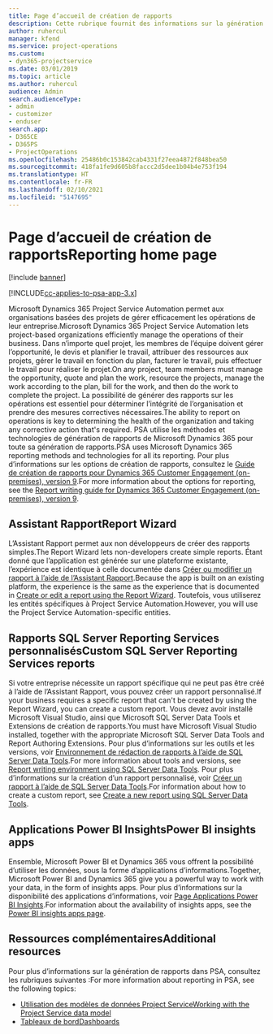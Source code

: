 ```yaml
---
title: Page d’accueil de création de rapports
description: Cette rubrique fournit des informations sur la génération de rapports dans Dynamics 365 Project Service Automation.
author: ruhercul
manager: kfend
ms.service: project-operations
ms.custom:
- dyn365-projectservice
ms.date: 03/01/2019
ms.topic: article
ms.author: ruhercul
audience: Admin
search.audienceType:
- admin
- customizer
- enduser
search.app:
- D365CE
- D365PS
- ProjectOperations
ms.openlocfilehash: 25486b0c153842cab4331f27eea4872f848bea50
ms.sourcegitcommit: 418fa1fe9d605b8faccc2d5dee1b04b4e753f194
ms.translationtype: HT
ms.contentlocale: fr-FR
ms.lasthandoff: 02/10/2021
ms.locfileid: "5147695"
---
```

# <a name="reporting-home-page"></a><span data-ttu-id="3e39b-103">Page d’accueil de création de rapports</span><span class="sxs-lookup"><span data-stu-id="3e39b-103">Reporting home page</span></span>

[!include [banner](../includes/psa-now-project-operations.md)]

[!INCLUDE[cc-applies-to-psa-app-3.x](../includes/cc-applies-to-psa-app-3x.md)]

<span data-ttu-id="3e39b-104">Microsoft Dynamics 365 Project Service Automation permet aux organisations basées des projets de gérer efficacement les opérations de leur entreprise.</span><span class="sxs-lookup"><span data-stu-id="3e39b-104">Microsoft Dynamics 365 Project Service Automation lets project-based organizations efficiently manage the operations of their business.</span></span> <span data-ttu-id="3e39b-105">Dans n’importe quel projet, les membres de l’équipe doivent gérer l’opportunité, le devis et planifier le travail, attribuer des ressources aux projets, gérer le travail en fonction du plan, facturer le travail, puis effectuer le travail pour réaliser le projet.</span><span class="sxs-lookup"><span data-stu-id="3e39b-105">On any project, team members must manage the opportunity, quote and plan the work, resource the projects, manage the work according to the plan, bill for the work, and then do the work to complete the project.</span></span> <span data-ttu-id="3e39b-106">La possibilité de générer des rapports sur les opérations est essentiel pour déterminer l’intégrité de l’organisation et prendre des mesures correctives nécessaires.</span><span class="sxs-lookup"><span data-stu-id="3e39b-106">The ability to report on operations is key to determining the health of the organization and taking any corrective action that's required.</span></span> <span data-ttu-id="3e39b-107">PSA utilise les méthodes et technologies de génération de rapports de Microsoft Dynamics 365 pour toute sa génération de rapports.</span><span class="sxs-lookup"><span data-stu-id="3e39b-107">PSA uses Microsoft Dynamics 365 reporting methods and technologies for all its reporting.</span></span> <span data-ttu-id="3e39b-108">Pour plus d’informations sur les options de création de rapports, consultez le [Guide de création de rapports pour Dynamics 365 Customer Engagement (on-premises), version 9](https://docs.microsoft.com/dynamics365/customerengagement/on-premises/analytics/reporting-analytics-with-dynamics-365).</span><span class="sxs-lookup"><span data-stu-id="3e39b-108">For more information about the options for reporting, see the [Report writing guide for Dynamics 365 Customer Engagement (on-premises), version 9](https://docs.microsoft.com/dynamics365/customerengagement/on-premises/analytics/reporting-analytics-with-dynamics-365).</span></span>

## <a name="report-wizard"></a><span data-ttu-id="3e39b-109">Assistant Rapport</span><span class="sxs-lookup"><span data-stu-id="3e39b-109">Report Wizard</span></span>

<span data-ttu-id="3e39b-110">L’Assistant Rapport permet aux non développeurs de créer des rapports simples.</span><span class="sxs-lookup"><span data-stu-id="3e39b-110">The Report Wizard lets non-developers create simple reports.</span></span> <span data-ttu-id="3e39b-111">Étant donné que l’application est générée sur une plateforme existante, l’expérience est identique à celle documentée dans [Créer ou modifier un rapport à l’aide de l’Assistant Rapport](https://docs.microsoft.com/dynamics365/customerengagement/on-premises/basics/create-edit-copy-report-wizard).</span><span class="sxs-lookup"><span data-stu-id="3e39b-111">Because the app is built on an existing platform, the experience is the same as the experience that is documented in [Create or edit a report using the Report Wizard](https://docs.microsoft.com/dynamics365/customerengagement/on-premises/basics/create-edit-copy-report-wizard).</span></span> <span data-ttu-id="3e39b-112">Toutefois, vous utiliserez les entités spécifiques à Project Service Automation.</span><span class="sxs-lookup"><span data-stu-id="3e39b-112">However, you will use the Project Service Automation-specific entities.</span></span>

## <a name="custom-sql-server-reporting-services-reports"></a><span data-ttu-id="3e39b-113">Rapports SQL Server Reporting Services personnalisés</span><span class="sxs-lookup"><span data-stu-id="3e39b-113">Custom SQL Server Reporting Services reports</span></span>

<span data-ttu-id="3e39b-114">Si votre entreprise nécessite un rapport spécifique qui ne peut pas être créé à l’aide de l’Assistant Rapport, vous pouvez créer un rapport personnalisé.</span><span class="sxs-lookup"><span data-stu-id="3e39b-114">If your business requires a specific report that can't be created by using the Report Wizard, you can create a custom report.</span></span> <span data-ttu-id="3e39b-115">Vous devez avoir installé Microsoft Visual Studio, ainsi que Microsoft SQL Server Data Tools et Extensions de création de rapports.</span><span class="sxs-lookup"><span data-stu-id="3e39b-115">You must have Microsoft Visual Studio installed, together with the appropriate Microsoft SQL Server Data Tools and Report Authoring Extensions.</span></span> <span data-ttu-id="3e39b-116">Pour plus d’informations sur les outils et les versions, voir [Environnement de rédaction de rapports à l’aide de SQL Server Data Tools](https://docs.microsoft.com/dynamics365/customerengagement/on-premises/analytics/report-writing-environment-using-sql-server-data-tools).</span><span class="sxs-lookup"><span data-stu-id="3e39b-116">For more information about tools and versions, see [Report writing environment using SQL Server Data Tools](https://docs.microsoft.com/dynamics365/customerengagement/on-premises/analytics/report-writing-environment-using-sql-server-data-tools).</span></span> <span data-ttu-id="3e39b-117">Pour plus d’informations sur la création d’un rapport personnalisé, voir [Créer un rapport à l’aide de SQL Server Data Tools](https://docs.microsoft.com/dynamics365/customerengagement/on-premises/analytics/create-a-new-report-using-sql-server-data-tools).</span><span class="sxs-lookup"><span data-stu-id="3e39b-117">For information about how to create a custom report, see [Create a new report using SQL Server Data Tools](https://docs.microsoft.com/dynamics365/customerengagement/on-premises/analytics/create-a-new-report-using-sql-server-data-tools).</span></span>

## <a name="power-bi-insights-apps"></a><span data-ttu-id="3e39b-118">Applications Power BI Insights</span><span class="sxs-lookup"><span data-stu-id="3e39b-118">Power BI insights apps</span></span>

<span data-ttu-id="3e39b-119">Ensemble, Microsoft Power BI et Dynamics 365 vous offrent la possibilité d’utiliser les données, sous la forme d’applications d’informations.</span><span class="sxs-lookup"><span data-stu-id="3e39b-119">Together, Microsoft Power BI and Dynamics 365 give you a powerful way to work with your data, in the form of insights apps.</span></span> <span data-ttu-id="3e39b-120">Pour plus d’informations sur la disponibilité des applications d’informations, voir [Page Applications Power BI Insights](https://powerbi.microsoft.com/power-bi-insights-apps/).</span><span class="sxs-lookup"><span data-stu-id="3e39b-120">For information about the availability of insights apps, see the [Power BI insights apps page](https://powerbi.microsoft.com/power-bi-insights-apps/).</span></span>


## <a name="additional-resources"></a><span data-ttu-id="3e39b-121">Ressources complémentaires</span><span class="sxs-lookup"><span data-stu-id="3e39b-121">Additional resources</span></span>
<span data-ttu-id="3e39b-122">Pour plus d’informations sur la génération de rapports dans PSA, consultez les rubriques suivantes :</span><span class="sxs-lookup"><span data-stu-id="3e39b-122">For more information about reporting in PSA, see the following topics:</span></span>

- [<span data-ttu-id="3e39b-123">Utilisation des modèles de données Project Service</span><span class="sxs-lookup"><span data-stu-id="3e39b-123">Working with the Project Service data model</span></span>](reports-working-project-service-data-model.md)
- [<span data-ttu-id="3e39b-124">Tableaux de bord</span><span class="sxs-lookup"><span data-stu-id="3e39b-124">Dashboards</span></span>](reports-dashboards.md)

